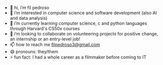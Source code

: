 - 👋 hi, i’m fil pedroso
- 👀 i’m interested in computer science and software development (also AI and data analysis)
- 🌱 i’m currently learning computer science, c and python languages through Harvard's CS50x courses
- 💞️ i’m looking to collaborate on volunteering projects for positive change, an internship or an entry-level job!
- 📫 how to reach me filpedroso3@gmail.com
- 😄 pronouns: they/them
- ⚡ fun fact: I had a whole career as a filmmaker before coming to IT

<!---
filpedroso/filpedroso is a ✨ special ✨ repository because its `README.md` (this file) appears on your GitHub profile.
You can click the Preview link to take a look at your changes.
--->
